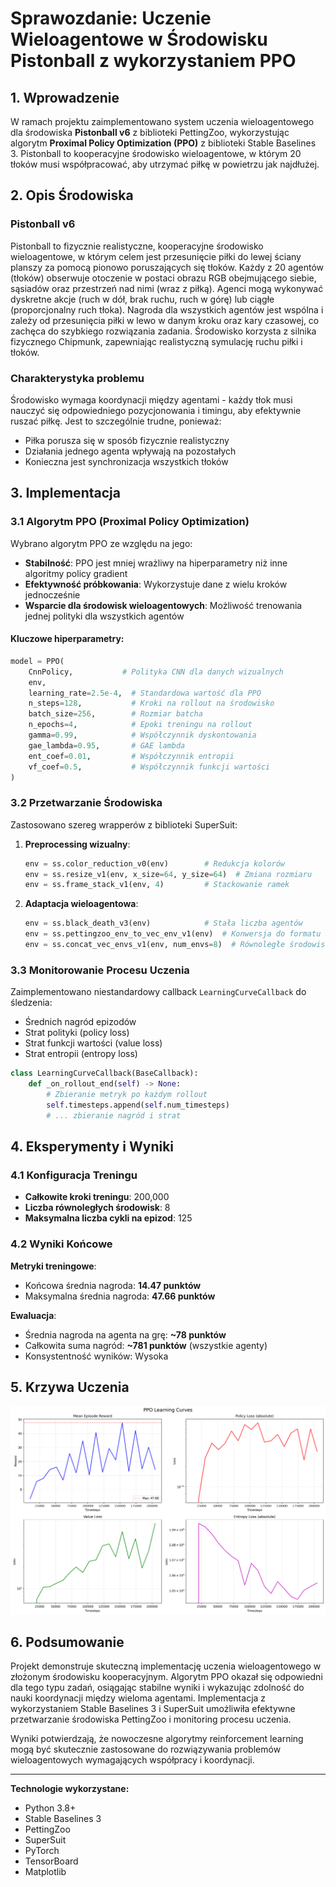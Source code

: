 # Sprawozdanie: Uczenie Wieloagentowe w Środowisku Pistonball z wykorzystaniem PPO

## 1. Wprowadzenie

W ramach projektu zaimplementowano system uczenia wieloagentowego dla środowiska **Pistonball v6** z biblioteki PettingZoo, wykorzystując algorytm **Proximal Policy Optimization (PPO)** z biblioteki Stable Baselines 3. Pistonball to kooperacyjne środowisko wieloagentowe, w którym 20 tłoków musi współpracować, aby utrzymać piłkę w powietrzu jak najdłużej.

## 2. Opis Środowiska

### Pistonball v6

Pistonball to fizycznie realistyczne, kooperacyjne środowisko wieloagentowe, w którym celem jest przesunięcie piłki do lewej ściany planszy za pomocą pionowo poruszających się tłoków. Każdy z 20 agentów (tłoków) obserwuje otoczenie w postaci obrazu RGB obejmującego siebie, sąsiadów oraz przestrzeń nad nimi (wraz z piłką). Agenci mogą wykonywać dyskretne akcje (ruch w dół, brak ruchu, ruch w górę) lub ciągłe (proporcjonalny ruch tłoka). Nagroda dla wszystkich agentów jest wspólna i zależy od przesunięcia piłki w lewo w danym kroku oraz kary czasowej, co zachęca do szybkiego rozwiązania zadania. Środowisko korzysta z silnika fizycznego Chipmunk, zapewniając realistyczną symulację ruchu piłki i tłoków.

### Charakterystyka problemu

Środowisko wymaga koordynacji między agentami - każdy tłok musi nauczyć się odpowiedniego pozycjonowania i timingu, aby efektywnie ruszać piłkę. Jest to szczególnie trudne, ponieważ:

- Piłka porusza się w sposób fizycznie realistyczny
- Działania jednego agenta wpływają na pozostałych
- Konieczna jest synchronizacja wszystkich tłoków

## 3. Implementacja

### 3.1 Algorytm PPO (Proximal Policy Optimization)

Wybrano algorytm PPO ze względu na jego:

- **Stabilność**: PPO jest mniej wrażliwy na hiperparametry niż inne algoritmy policy gradient
- **Efektywność próbkowania**: Wykorzystuje dane z wielu kroków jednocześnie
- **Wsparcie dla środowisk wieloagentowych**: Możliwość trenowania jednej polityki dla wszystkich agentów

#### Kluczowe hiperparametry:

```python
model = PPO(
    CnnPolicy,           # Polityka CNN dla danych wizualnych
    env,
    learning_rate=2.5e-4,  # Standardowa wartość dla PPO
    n_steps=128,           # Kroki na rollout na środowisko
    batch_size=256,        # Rozmiar batcha
    n_epochs=4,            # Epoki treningu na rollout
    gamma=0.99,            # Współczynnik dyskontowania
    gae_lambda=0.95,       # GAE lambda
    ent_coef=0.01,         # Współczynnik entropii
    vf_coef=0.5,           # Współczynnik funkcji wartości
)
```

### 3.2 Przetwarzanie Środowiska

Zastosowano szereg wrapperów z biblioteki SuperSuit:

1. **Preprocessing wizualny**:

   ```python
   env = ss.color_reduction_v0(env)        # Redukcja kolorów
   env = ss.resize_v1(env, x_size=64, y_size=64)  # Zmiana rozmiaru
   env = ss.frame_stack_v1(env, 4)         # Stackowanie ramek
   ```

2. **Adaptacja wieloagentowa**:
   ```python
   env = ss.black_death_v3(env)            # Stała liczba agentów
   env = ss.pettingzoo_env_to_vec_env_v1(env)  # Konwersja do formatu SB3
   env = ss.concat_vec_envs_v1(env, num_envs=8)  # Równoległe środowiska
   ```

### 3.3 Monitorowanie Procesu Uczenia

Zaimplementowano niestandardowy callback `LearningCurveCallback` do śledzenia:

- Średnich nagród epizodów
- Strat polityki (policy loss)
- Strat funkcji wartości (value loss)
- Strat entropii (entropy loss)

```python
class LearningCurveCallback(BaseCallback):
    def _on_rollout_end(self) -> None:
        # Zbieranie metryk po każdym rollout
        self.timesteps.append(self.num_timesteps)
        # ... zbieranie nagród i strat
```

## 4. Eksperymenty i Wyniki

### 4.1 Konfiguracja Treningu

- **Całkowite kroki treningu**: 200,000
- **Liczba równoległych środowisk**: 8
- **Maksymalna liczba cykli na epizod**: 125

### 4.2 Wyniki Końcowe

**Metryki treningowe**:

- Końcowa średnia nagroda: **14.47 punktów**
- Maksymalna średnia nagroda: **47.66 punktów**

**Ewaluacja**:

- Średnia nagroda na agenta na grę: **~78 punktów**
- Całkowita suma nagród: **~781 punktów** (wszystkie agenty)
- Konsystentność wyników: Wysoka

## 5. Krzywa Uczenia

![Krzywa uczenia](learning_curve.png)

## 6. Podsumowanie

Projekt demonstruje skuteczną implementację uczenia wieloagentowego w złożonym środowisku kooperacyjnym. Algorytm PPO okazał się odpowiedni dla tego typu zadań, osiągając stabilne wyniki i wykazując zdolność do nauki koordynacji między wieloma agentami. Implementacja z wykorzystaniem Stable Baselines 3 i SuperSuit umożliwiła efektywne przetwarzanie środowiska PettingZoo i monitoring procesu uczenia.

Wyniki potwierdzają, że nowoczesne algorytmy reinforcement learning mogą być skutecznie zastosowane do rozwiązywania problemów wieloagentowych wymagających współpracy i koordynacji.

---

**Technologie wykorzystane:**

- Python 3.8+
- Stable Baselines 3
- PettingZoo
- SuperSuit
- PyTorch
- TensorBoard
- Matplotlib
